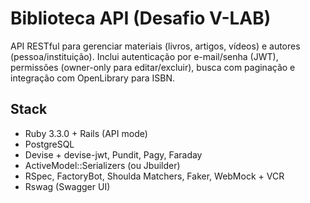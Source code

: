 # Biblioteca API (Desafio V-LAB)

API RESTful para gerenciar materiais (livros, artigos, vídeos) e autores (pessoa/instituição).
Inclui autenticação por e-mail/senha (JWT), permissões (owner-only para editar/excluir),
busca com paginação e integração com OpenLibrary para ISBN.

## Stack
- Ruby 3.3.0 + Rails (API mode)
- PostgreSQL
- Devise + devise-jwt, Pundit, Pagy, Faraday
- ActiveModel::Serializers (ou Jbuilder)
- RSpec, FactoryBot, Shoulda Matchers, Faker, WebMock + VCR
- Rswag (Swagger UI)
